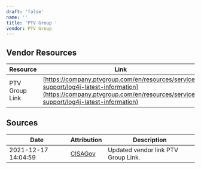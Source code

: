 ```yaml
---
draft: 'false'
name: ''
title: 'PTV Group '
vendor: PTV Group
---
```


## Vendor Resources
| Resource | Link |
| --- | --- |
| PTV Group Link | [https://company.ptvgroup.com/en/resources/service-support/log4j-latest-information](https://company.ptvgroup.com/en/resources/service-support/log4j-latest-information) |



## Sources
| Date | Attribution | Description |
| --- | --- | --- |
| 2021-12-17 14:04:59 | [CISAGov](https://raw.githubusercontent.com/cisagov/log4j-affected-db/develop/README.md) | Updated vendor link PTV Group Link.  |
